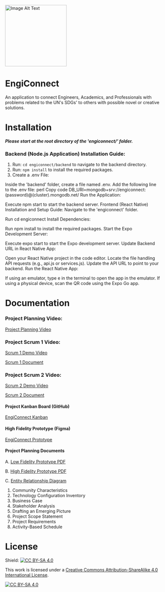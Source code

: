 <p align="left">
  <img src="https://github.com/sharoika/EngiConnect/assets/27317883/87d6fa41-76ec-4ea1-90f4-20258daf6282" width="200" height="200" alt="Image Alt Text">
</p>

# EngiConnect
An application to connect Engineers, Academics, and Professionals with problems related to the UN's SDGs' to others with possible novel or creative solutions.

# Installation

***Please start at the root directory of the 'engiconnect/' folder.***

### Backend (Node.js Application) Installation Guide:
1. Run: `cd engiconnect/backend` to navigate to the backend directory. 
2. Run: `npm install` to install the required packages.
3. Create a .env File:

Inside the 'backend' folder, create a file named .env.
Add the following line to the .env file:
perl
Copy code
DB_URI=mongodb+srv://engiconnect:(password)@(cluster).mongodb.net/
Run the Application:

Execute npm start to start the backend server.
Frontend (React Native) Installation and Setup Guide:
Navigate to the 'engiconnect' folder.

Run cd engiconnect
Install Dependencies:

Run npm install to install the required packages.
Start the Expo Development Server:

Execute expo start to start the Expo development server.
Update Backend URL in React Native App:

Open your React Native project in the code editor.
Locate the file handling API requests (e.g., api.js or services.js).
Update the API URL to point to your backend.
Run the React Native App:

If using an emulator, type e in the terminal to open the app in the emulator.
If using a physical device, scan the QR code using the Expo Go app.







# Documentation

### Project Planning Video:
[Project Planning Video](https://youtu.be/eihzUJq9vtk)
### Project Scrum 1 Video:
[Scrum 1 Demo Video](https://www.youtube.com/watch?time_continue=1&v=aKptyWq4gYU&embeds_referring_euri=https%3A%2F%2Fdocs.google.com%2F&embeds_referring_origin=https%3A%2F%2Fdocs.google.com&source_ve_path=Mjg2NjY&feature=emb_logo)

[Scrum 1 Document](https://github.com/sharoika/EngiConnect/blob/337dcfb4767d0528bfc717dba6bfc827e26b507a/Scrums/Scrum%201/Project%20Status%20Report.pdf)

### Project Scrum 2 Video:
[Scrum 2 Demo Video](https://www.youtube.com/watch?v=ogA7YbgL2mQ&ab_channel=MaksimSharoika)

[Scrum 2 Document](https://github.com/sharoika/EngiConnect/blob/b3d44b837e13211f0c50adb23316e61579659b0a/Scrums/Scrum%202/Project%20Status%20Report.pdf)
<!---#### Project Final Submission Video: --->

#### Project Kanban Board (GitHub)
[EngiConnect Kanban](https://github.com/users/sharoika/projects/1/views/2)

#### High Fidelity Prototype (Figma)
[EngiConnect Prototype](https://www.figma.com/proto/S18fQAAUFlLbFd9iSoSWCy/EngiConnect?type=design&node-id=6-78&t=3ncTEZephW6UAmal-1&scaling=scale-down&page-id=0%3A1&starting-point-node-id=6%3A120&show-proto-sidebar=1&mode=desig)

#### Project Planning Documents
A. [Low Fidelity Prototype PDF](https://github.com/sharoika/EngiConnect/blob/18ad520ce97a002a7e71b8691a122287fccddc30/Project%20Planning/PDFs/Lo-Fi%20Prototype.pdf)

B. [High Fidelity Prototype PDF](https://github.com/sharoika/EngiConnect/blob/18ad520ce97a002a7e71b8691a122287fccddc30/Project%20Planning/PDFs/Hi-Fi%20Prototype.pdf)

C. [Entity Relationship Diagram](https://github.com/sharoika/EngiConnect/blob/18ad520ce97a002a7e71b8691a122287fccddc30/Project%20Planning/PDFs/MVP%201%20Entity%20Relationship%20Diagram.png)

1. Community Characteristics
2. Technology Configuration Inventory
3. Business Case
4. Stakeholder Analysis
5. Drafting an Emerging Picture
6. Project Scope Statement
7. Project Requirements
8. Activity-Based Schedule

# License

Shield: [![CC BY-SA 4.0][cc-by-sa-shield]][cc-by-sa]

This work is licensed under a
[Creative Commons Attribution-ShareAlike 4.0 International License][cc-by-sa].

[![CC BY-SA 4.0][cc-by-sa-image]][cc-by-sa]

[cc-by-sa]: http://creativecommons.org/licenses/by-sa/4.0/
[cc-by-sa-image]: https://licensebuttons.net/l/by-sa/4.0/88x31.png
[cc-by-sa-shield]: https://img.shields.io/badge/License-CC%20BY--SA%204.0-lightgrey.svg

